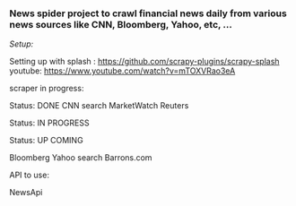 ### News spider project to crawl financial news daily from various news sources like CNN, Bloomberg, Yahoo, etc, ... 

*Setup:*

Setting up with splash : https://github.com/scrapy-plugins/scrapy-splash
youtube: https://www.youtube.com/watch?v=mTOXVRao3eA

scraper in progress:

Status: DONE
CNN search
MarketWatch 
Reuters

Status: IN PROGRESS

Status: UP COMING

Bloomberg
Yahoo search
Barrons.com

API to use:

NewsApi
